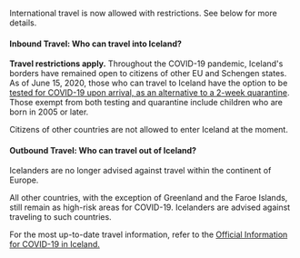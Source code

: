 International travel is now allowed with restrictions. See below for more details.

#### Inbound Travel: Who can travel into Iceland?

**Travel restrictions apply.** Throughout the COVID-19 pandemic, Iceland's borders have remained open to citizens of other EU and Schengen states. As of June 15, 2020, those who can travel to Iceland have the option to be [tested for COVID-19 upon arrival, as an alternative to a 2-week quarantine](https://www.government.is/news/article/2020/06/05/Information-for-travellers-arriving-in-Iceland-from-15-June-2020/). Those exempt from both testing and quarantine include children who are born in 2005 or later.

Citizens of other countries are not allowed to enter Iceland at the moment.

#### Outbound Travel: Who can travel out of Iceland?

Icelanders are no longer advised against travel within the continent of Europe. 

All other countries, with the exception of Greenland and the Faroe Islands, still remain as high-risk areas for COVID-19. Icelanders are advised against traveling to such countries.

For the most up-to-date travel information, refer to the [Official Information for COVID-19 in Iceland.](https://www.covid.is/english)
